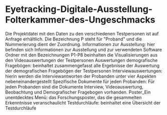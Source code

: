 # Eyetracking-Digitale-Ausstellung-Folterkammer-des-Ungeschmacks
Die Projektdatei mit den Daten zu den verschiedenen Testpersonen ist auf Anfrage erhältlich.
Die Bezeichnung P steht für "Proband" und die Nummerierung dient der Zuordnung.
Informationen zur Ausstellung: hier befinden sich Informationen zur Ausstellung und zur verwendeten Software
Ordner mit den Bezeichnungen P1-P8 beinhalten die Visualisierungen aus den Videoauswertungen der Testpersonen
Auswertungen demografische Fragebögen: beinhaltet zusammengefasst alle Ergebnisse der Auswertung der demografischen Fragebögen der Testpersonen
Interviewauswertungen: hierin werden die Interviewantworten der Probanden unter vier Aspekten nebeneinandergestellt
Spezifische Dokumente für jeden Probanden: Für jeden Probanden sind die Dokumente Interview, Videoauswertung, Beobachtung und Demografischer Fragebogen vorhanden.
Poster_Ein unentdecktes Menü: das Forschungsposter, das die gesammelten Erkenntnisse veranschaulicht
Testdurchläufe: beinhaltet eine Übersicht der Testdurchläufe
